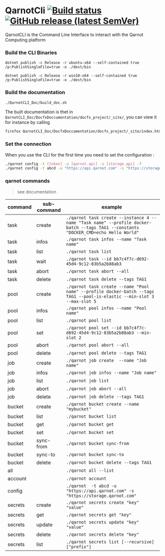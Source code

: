 # QarnotCli [![Build status](https://ci.appveyor.com/api/projects/status/skqorbvi8m7m9qs8?svg=true)](https://ci.appveyor.com/project/qarnot/qarnot-cli) [![GitHub release (latest SemVer)](https://img.shields.io/github/v/release/qarnot/qarnot-cli?sort=semver)](https://github.com/qarnot/qarnot-cli/releases)


QarnotCLI is the Command Line Interface to interact with the Qarnot Computing platform

### Build the CLI Binaries

```
dotnet publish -c Release -r ubuntu-x64 --self-contained true /p:PublishSingleFile=true -o ./dest/bin
```
```
dotnet publish -c Release -r win10-x64 --self-contained true /p:PublishSingleFile=true -o ./dest/bin
```

### Build the documentation
```bash
./QarnotCLI_Doc/build_doc.sh
```

The built documentation is thet in `QarnotCLI_Doc/DocfxDoccumentation/docfx_project/_site/`, you can view
it for instance by calling

```bash
firefox QarnotCLI_Doc/DocfxDoccumentation/docfx_project/_site/index.html
```


### Set the connection
When you use the CLI for the first time you need to set the configuration :
```bash
./qarnot config -t [token] -u [qarnot.api] -s [storage.api] -f
./qarnot config -t abcd -u "https://api.qarnot.com" -s "https://storage.qarnot.com"
```

### qarnot commands

> see documentation

|command|sub-command|example|
|-|-|-|
|task|create|`./qarnot task create --instance 4 --name "Task name" --profile docker-batch --tags TAG1 --constants "DOCKER_CMD=echo Hello World"`|
|task|infos|`./qarnot task infos --name "Task name"`|
|task|list|`./qarnot task list`|
|task|wait|`./qarnot task --id bb7c4f7c-d692-45d4-9c12-83b5a2b88ab3`|
|task|abort|`./qarnot task abort --all`|
|task|delete|`./qarnot task delete --tags TAG1`|
|pool|create|`./qarnot task create --name "Pool name" --profile docker-batch --tags TAG1 --pool-is-elastic --min-slot 3 --max-slot 5 `|
|pool|infos|`./qarnot pool infos --name "Pool name"`|
|pool|list|`./qarnot pool list`|
|pool|set|`./qarnot pool set --id bb7c4f7c-d692-45d4-9c12-83b5a2b88ab3 --min-slot 2`|
|pool|abort|`./qarnot pool abort --all`|
|pool|delete|`./qarnot pool delete --tags TAG1`|
|job|create|`./qarnot job create  --name "Job name"`|
|job|infos|`./qarnot job infos --name "Job name"`|
|job|list|`./qarnot job list`|
|job|abort|`./qarnot job abort --all`|
|job|delete|`./qarnot job delete --tags TAG1`|
|bucket|create|`./qarnot bucket create --name "mybucket"`|
|bucket|list|`./qarnot bucket list`|
|bucket|get|`./qarnot bucket get`|
|bucket|set|`./qarnot bucket set`|
|bucket|sync-from|`./qarnot bucket sync-from`|
|bucket|sync-to|`./qarnot bucket sync-to`|
|bucket|delete|`./qarnot bucket delete --tags TAG1`|
|all||`./qarnot all --list`|
|account||`./qarnot account`|
|config||`./qarnot  -t abcd -u "https://api.qarnot.com" -s "https://storage.qarnot.com"`|
|secrets|create|`./qarnot secrets create "key" "value"`|
|secrets|get|`./qarnot secrets get "key"`|
|secrets|update|`./qarnot secrets update "key" "value"`|
|secrets|delete|`./qarnot secrets delete "key"`|
|secrets|list|`./qarnot secrets list [--recursive] ["prefix"]`|
